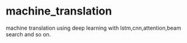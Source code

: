 # machine_translation
machine translation using deep learning with lstm,cnn,attention,beam search and so on.
